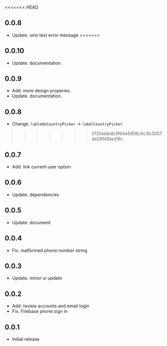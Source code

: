<<<<<<< HEAD
## 0.0.8
* Update. sms text error message
=======
## 0.0.10
* Update. documentation.

## 0.0.9
* Add. more design properies.
* Update. documentation.

## 0.0.8
* Change. `lableOnCountryPicker` -> `labelCountryPicker`
>>>>>>> 0120ebbdb3f64e5906c6c3b3057de28f41bed16c

## 0.0.7
* Add. link current user option

## 0.0.6
* Update. dependencies

## 0.0.5
* Update. document

## 0.0.4
* Fix. malformed phone number string

## 0.0.3
* Update. minor ui update

## 0.0.2
* Add. review accounts and email login
* Fix. Firebase phone sign in

## 0.0.1
* Initial release

